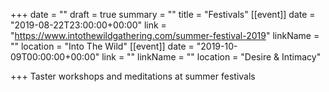 +++
date = ""
draft = true
summary = ""
title = "Festivals"
[[event]]
date = "2019-08-22T23:00:00+00:00"
link = "https://www.intothewildgathering.com/summer-festival-2019"
linkName = ""
location = "Into The Wild"
[[event]]
date = "2019-10-09T00:00:00+00:00"
link = ""
linkName = ""
location = "Desire & Intimacy"

+++
Taster workshops and meditations at summer festivals